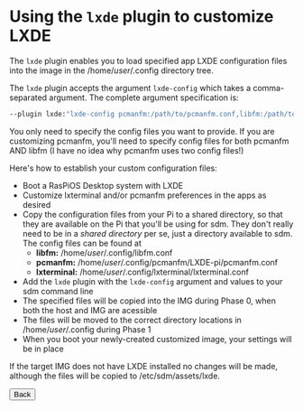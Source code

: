 # Using the `lxde` plugin to customize LXDE

The `lxde` plugin enables you to load specified app LXDE configuration files into the image in the /home/*user*/.config directory tree.

The `lxde` plugin accepts the argument `lxde-config` which takes a comma-separated argument. The complete argument specification is:
```sh
--plugin lxde:"lxde-config pcmanfm:/path/to/pcmanfm.conf,libfm:/path/to/libfm.conf,lxterminal:/path/to/lxterminal.conf"
```
You only need to specify the config files you want to provide. If you are customizing pcmanfm, you'll need to specify config files for both pcmanfm AND libfm (I have no idea why pcmanfm uses two config files!)

Here's how to establish your custom configuration files:

* Boot a RasPiOS Desktop system with LXDE
* Customize lxterminal and/or pcmanfm preferences in the apps as desired
* Copy the configuration files from your Pi to a shared directory, so that they are available on the Pi that you'll be using for sdm. They don't really need to be in a *shared directory* per se, just a directory available to sdm. The config files can be found at
    * **libfm:** /home/*user*/.config/libfm.conf
    * **pcmanfm:** /home/*user*/.config/pcmanfm/LXDE-pi/pcmanfm.conf
    * **lxterminal:** /home/*user*/.config/lxterminal/lxterminal.conf
* Add the `lxde` plugin with the `lxde-config` argument and values to your sdm command line
* The specified files will be copied into the IMG during Phase 0, when both the host and IMG are acessible
* The files will be moved to the correct directory locations in /home/*user*/.config during Phase 1
* When you boot your newly-created customized image, your settings will be in place

If the target IMG does not have LXDE installed no changes will be made, although the files will be copied to /etc/sdm/assets/lxde.
<br>
<form>
<input type="button" value="Back" onclick="history.back()">
</form>
